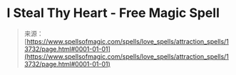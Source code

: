<!--yml
category: 未分类
date: 2024-06-12 18:52:16
-->

# I Steal Thy Heart - Free Magic Spell

> 来源：[https://www.spellsofmagic.com/spells/love_spells/attraction_spells/13732/page.html#0001-01-01](https://www.spellsofmagic.com/spells/love_spells/attraction_spells/13732/page.html#0001-01-01)